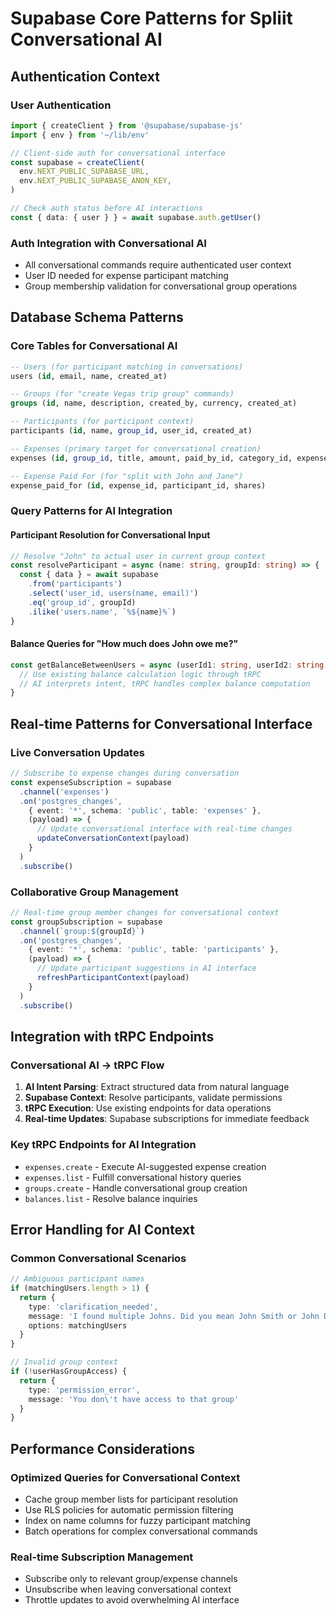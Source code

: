 # Supabase Core Patterns for Spliit Conversational AI

## Authentication Context

### User Authentication
```typescript
import { createClient } from '@supabase/supabase-js'
import { env } from '~/lib/env'

// Client-side auth for conversational interface
const supabase = createClient(
  env.NEXT_PUBLIC_SUPABASE_URL,
  env.NEXT_PUBLIC_SUPABASE_ANON_KEY,
)

// Check auth status before AI interactions
const { data: { user } } = await supabase.auth.getUser()
```

### Auth Integration with Conversational AI
- All conversational commands require authenticated user context
- User ID needed for expense participant matching
- Group membership validation for conversational group operations

## Database Schema Patterns

### Core Tables for Conversational AI
```sql
-- Users (for participant matching in conversations)
users (id, email, name, created_at)

-- Groups (for "create Vegas trip group" commands)  
groups (id, name, description, created_by, currency, created_at)

-- Participants (for participant context)
participants (id, name, group_id, user_id, created_at)

-- Expenses (primary target for conversational creation)
expenses (id, group_id, title, amount, paid_by_id, category_id, expense_date, created_at)

-- Expense Paid For (for "split with John and Jane")
expense_paid_for (id, expense_id, participant_id, shares)
```

### Query Patterns for AI Integration

#### Participant Resolution for Conversational Input
```typescript
// Resolve "John" to actual user in current group context
const resolveParticipant = async (name: string, groupId: string) => {
  const { data } = await supabase
    .from('participants')
    .select('user_id, users(name, email)')
    .eq('group_id', groupId)
    .ilike('users.name', `%${name}%`)
}
```

#### Balance Queries for "How much does John owe me?"
```typescript
const getBalanceBetweenUsers = async (userId1: string, userId2: string, groupId: string) => {
  // Use existing balance calculation logic through tRPC
  // AI interprets intent, tRPC handles complex balance computation
}
```

## Real-time Patterns for Conversational Interface

### Live Conversation Updates
```typescript
// Subscribe to expense changes during conversation
const expenseSubscription = supabase
  .channel('expenses')
  .on('postgres_changes', 
    { event: '*', schema: 'public', table: 'expenses' },
    (payload) => {
      // Update conversational interface with real-time changes
      updateConversationContext(payload)
    }
  )
  .subscribe()
```

### Collaborative Group Management
```typescript
// Real-time group member changes for conversational context
const groupSubscription = supabase
  .channel(`group:${groupId}`)
  .on('postgres_changes',
    { event: '*', schema: 'public', table: 'participants' },
    (payload) => {
      // Update participant suggestions in AI interface
      refreshParticipantContext(payload)
    }
  )
  .subscribe()
```

## Integration with tRPC Endpoints

### Conversational AI → tRPC Flow
1. **AI Intent Parsing**: Extract structured data from natural language
2. **Supabase Context**: Resolve participants, validate permissions
3. **tRPC Execution**: Use existing endpoints for data operations
4. **Real-time Updates**: Supabase subscriptions for immediate feedback

### Key tRPC Endpoints for AI Integration
- `expenses.create` - Execute AI-suggested expense creation
- `expenses.list` - Fulfill conversational history queries  
- `groups.create` - Handle conversational group creation
- `balances.list` - Resolve balance inquiries

## Error Handling for AI Context

### Common Conversational Scenarios
```typescript
// Ambiguous participant names
if (matchingUsers.length > 1) {
  return {
    type: 'clarification_needed',
    message: 'I found multiple Johns. Did you mean John Smith or John Doe?',
    options: matchingUsers
  }
}

// Invalid group context
if (!userHasGroupAccess) {
  return {
    type: 'permission_error', 
    message: 'You don\'t have access to that group'
  }
}
```

## Performance Considerations

### Optimized Queries for Conversational Context
- Cache group member lists for participant resolution
- Use RLS policies for automatic permission filtering
- Index on name columns for fuzzy participant matching
- Batch operations for complex conversational commands

### Real-time Subscription Management
- Subscribe only to relevant group/expense channels
- Unsubscribe when leaving conversational context
- Throttle updates to avoid overwhelming AI interface